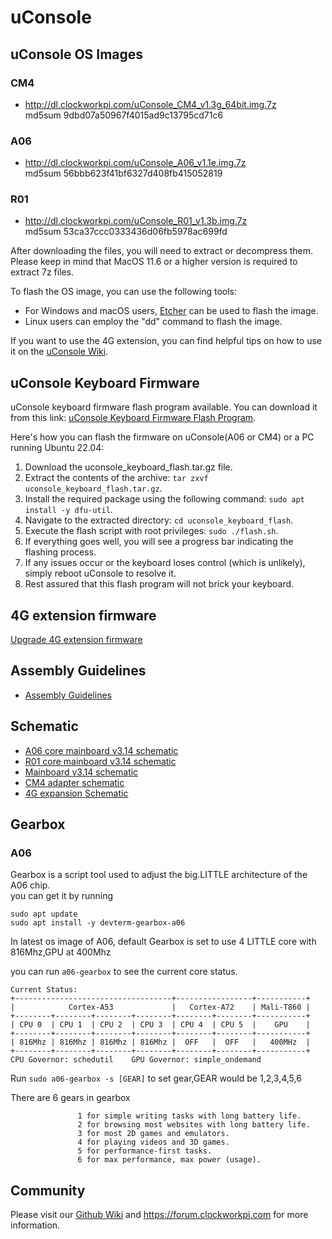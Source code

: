 # uConsole


## uConsole OS Images

### CM4 
* http://dl.clockworkpi.com/uConsole_CM4_v1.3g_64bit.img.7z   
md5sum 9dbd07a50967f4015ad9c13795cd71c6
  
### A06 
* http://dl.clockworkpi.com/uConsole_A06_v1.1e.img.7z  
md5sum 56bbb623f41bf6327d408fb415052819 
  
### R01
* http://dl.clockworkpi.com/uConsole_R01_v1.3b.img.7z  
md5sum 53ca37ccc0333436d06fb5978ac699fd  


After downloading the files, you will need to extract or decompress them. Please keep in mind that MacOS 11.6 or a higher version is required to extract 7z files.  
  
To flash the OS image, you can use the following tools:  
  
- For Windows and macOS users, [Etcher](https://etcher.balena.io/) can be used to flash the image.  
- Linux users can employ the "dd" command to flash the image.  


If you want to use the 4G extension, you can find helpful tips on how to use it on the [uConsole Wiki](https://github.com/clockworkpi/uConsole/wiki/How-to-use-the-4G-extension).

## uConsole Keyboard Firmware
uConsole keyboard firmware flash program available. You can download it from this link: [uConsole Keyboard Firmware Flash Program](https://github.com/clockworkpi/uConsole/raw/master/Bin/uconsole_keyboard_flash.tar.gz).

Here's how you can flash the firmware on uConsole(A06 or CM4) or a PC running Ubuntu 22.04:

1. Download the uconsole_keyboard_flash.tar.gz file.
2. Extract the contents of the archive: `tar zxvf uconsole_keyboard_flash.tar.gz`.
3. Install the required package using the following command: `sudo apt install -y dfu-util`.
4. Navigate to the extracted directory: `cd uconsole_keyboard_flash`.
5. Execute the flash script with root privileges: `sudo ./flash.sh`.
6. If everything goes well, you will see a progress bar indicating the flashing process.
7. If any issues occur or the keyboard loses control (which is unlikely), simply reboot uConsole to resolve it.
8. Rest assured that this flash program will not brick your keyboard.

## 4G extension firmware

[Upgrade 4G extension firmware](https://github.com/clockworkpi/uConsole/wiki/How-to-upgrade-4G-extension-firmware)  


## Assembly Guidelines

* [Assembly Guidelines](https://github.com/clockworkpi/uConsole/blob/master/Clockwork_uConsole_Assembly_Guidelines.pdf)  

## Schematic

* [A06 core mainboard v3.14 schematic](https://github.com/clockworkpi/uConsole/blob/master/clockwork_DevTerm_A06_Core_for_Mainboard_V3.14_Schematic.pdf)
* [R01 core mainboard v3.14 schematic](https://github.com/clockworkpi/uConsole/blob/master/clockwork_DevTerm_R01_Core_for_Mainboard_V3.14_Schematic.pdf)
* [Mainboard v3.14 schematic](https://github.com/clockworkpi/uConsole/blob/master/clockwork_Mainboard_V3.14_Schematic.pdf)
* [CM4 adapter schematic](https://github.com/clockworkpi/uConsole/blob/master/clockwork_Adapter_CM4_Schematic.pdf)
* [4G expansion Schematic](https://github.com/clockworkpi/uConsole/blob/master/clockwork_UC_4G_Schematic.pdf)


## Gearbox 

### A06 
Gearbox is a script tool used to adjust the big.LITTLE architecture of the A06 chip.  
you can get it by running 
```
sudo apt update 
sudo apt install -y devterm-gearbox-a06
```

In latest os image of A06, default Gearbox is set to use 4 LITTLE core with 816Mhz,GPU at 400Mhz

you can run `a06-gearbox` to see the current core status.

```
Current Status:
+-----------------------------------+-----------------+-----------+
|            Cortex-A53             |   Cortex-A72    | Mali-T860 |
+--------+--------+--------+--------+--------+--------+-----------+
| CPU 0  | CPU 1  | CPU 2  | CPU 3  | CPU 4  | CPU 5  |    GPU    |
+--------+--------+--------+--------+--------+--------+-----------+
| 816Mhz | 816Mhz | 816Mhz | 816Mhz |  OFF   |  OFF   |   400MHz  |
+--------+--------+--------+--------+--------+--------+-----------+
CPU Governor: schedutil    GPU Governor: simple_ondemand
```

Run `sudo a06-gearbox -s [GEAR]` to set gear,GEAR would be 1,2,3,4,5,6

There are 6 gears in gearbox

```
               1 for simple writing tasks with long battery life.
               2 for browsing most websites with long battery life.
               3 for most 2D games and emulators.
               4 for playing videos and 3D games.
               5 for performance-first tasks.
               6 for max performance, max power (usage).

```



## Community
Please visit our [Github Wiki](https://github.com/clockworkpi/uConsole/wiki) and https://forum.clockworkpi.com for more information.


